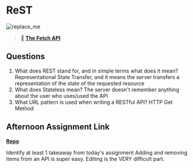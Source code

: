 # ReST

![replace_me](https://codeworks.blob.core.windows.net/public/assets/img/illustrations/placeholder.svg)

> **📖 [The Fetch API](https://codeworksacademy.com/fs-student-guide/resources/wk4/04-Fetch)**

## Questions

1. What does REST stand for, and in simple terms what does it mean?
  Representational State Transfer, and it means the server transfers a representation of the state of the requested resource
2. What does Stateless mean?
  The server doesn't remember anything about the user who uses/used the API
3. What URL pattern is used when writing a RESTful API?
  HTTP Get Method
## Afternoon Assignment Link

**[Repo](https://github.com/brysonrupp/gifted)**

Identify at least 1 takeaway from today's assignment
  Adding and removing items from an API is super easy. Editing is the VERY difficult part.